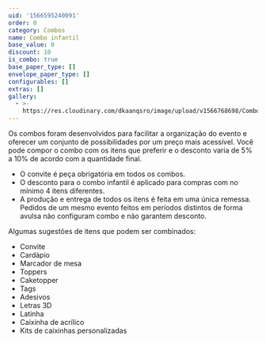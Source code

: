 ```yaml
---
uid: '1566595240091'
order: 0
category: Combos
name: Combo infantil
base_value: 0
discount: 10
is_combo: true
base_paper_type: []
envelope_paper_type: []
configurables: []
extras: []
gallery:
  - >-
    https://res.cloudinary.com/dkaanqsro/image/upload/v1566768698/Combo_infantil_iifp7s.jpg
---
```

Os combos foram desenvolvidos para facilitar a organização do evento e oferecer um conjunto de possibilidades por um preço mais acessível. Você pode compor o combo com os itens que preferir e o desconto varia de 5% a 10% de acordo com a quantidade final.

* O convite é peça obrigatória em todos os combos.
* O desconto para o combo infantil é aplicado para compras com no mínimo 4 itens diferentes.
* A produção e entrega de todos os itens é feita em uma única remessa. Pedidos de um mesmo evento feitos em períodos distintos de forma avulsa não configuram combo e não garantem desconto.

Algumas sugestões de itens que podem ser combinados:

* Convite
* Cardápio
* Marcador de mesa
* Toppers
* Caketopper
* Tags
* Adesivos
* Letras 3D
* Latinha
* Caixinha de acrílico
* Kits de caixinhas personalizadas
